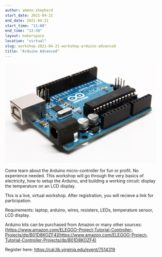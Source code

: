 ```yaml
---
author: ammon-shepherd
start_date: 2021-04-21
end_date: 2021-04-21
start_time: "11:00"
end_time: "12:30"
layout: makerspace
location: "virtual"
slug: workshop-2021-04-21-workshop-arduino-advanced
title: "Arduino Advanced"
---
```


![Arduino Advanced](/assets/post-media/workshops/arduino.png)

Come learn about the Arduino micro-controller for fun or profit. No experience needed. This workshop will go through the very basics of electricity, how to setup the Arduino, and building a working circuit: display the temperature on an LCD display.

This is a live, virtual workshop. After registration, you will recieve a link for participation.

Requirements: laptop, arduino, wires, resisters, LEDs, temperature sensor, LCD display.

Arduino kits can be purchased from Amazon or many other sources: [https://www.amazon.com/ELEGOO-Project-Tutorial-Controller-Projects/dp/B01D8KOZF4](https://www.amazon.com/ELEGOO-Project-Tutorial-Controller-Projects/dp/B01D8KOZF4)

Register here: [https://cal.lib.virginia.edu/event/7514319 ](https://cal.lib.virginia.edu/event/7514319)
